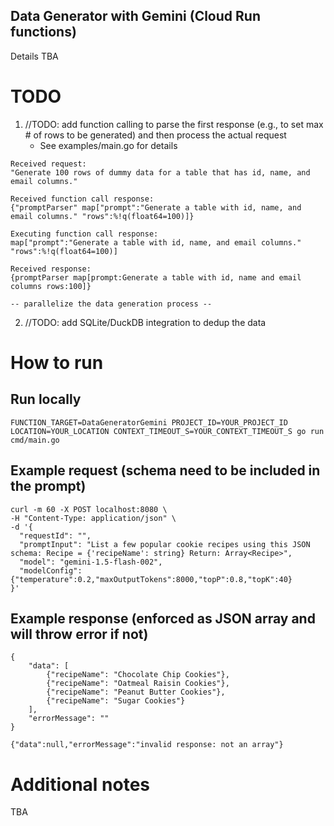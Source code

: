 Data Generator with Gemini (Cloud Run functions)
-----------------------------
Details TBA

# TODO
1. //TODO: add function calling to parse the first response (e.g., to set max # of rows to be generated) and then process the actual request
   * See examples/main.go for details
```
Received request:
"Generate 100 rows of dummy data for a table that has id, name, and email columns."

Received function call response:
{"promptParser" map["prompt":"Generate a table with id, name, and email columns." "rows":%!q(float64=100)]}

Executing function call response:
map["prompt":"Generate a table with id, name, and email columns." "rows":%!q(float64=100)]

Received response:
{promptParser map[prompt:Generate a table with id, name and email columns rows:100]}

-- parallelize the data generation process --
```
2. //TODO: add SQLite/DuckDB integration to dedup the data

# How to run
## Run locally
```
FUNCTION_TARGET=DataGeneratorGemini PROJECT_ID=YOUR_PROJECT_ID LOCATION=YOUR_LOCATION CONTEXT_TIMEOUT_S=YOUR_CONTEXT_TIMEOUT_S go run cmd/main.go
```

## Example request (schema need to be included in the prompt)
```
curl -m 60 -X POST localhost:8080 \
-H "Content-Type: application/json" \
-d '{
  "requestId": "",
  "promptInput": "List a few popular cookie recipes using this JSON schema: Recipe = {'recipeName': string} Return: Array<Recipe>",
  "model": "gemini-1.5-flash-002",
  "modelConfig": {"temperature":0.2,"maxOutputTokens":8000,"topP":0.8,"topK":40}
}'
```

## Example response (enforced as JSON array and will throw error if not)
```
{
    "data": [
        {"recipeName": "Chocolate Chip Cookies"},
        {"recipeName": "Oatmeal Raisin Cookies"},
        {"recipeName": "Peanut Butter Cookies"},
        {"recipeName": "Sugar Cookies"}
    ],
    "errorMessage": ""
}
```
```
{"data":null,"errorMessage":"invalid response: not an array"}
```

# Additional notes
TBA
